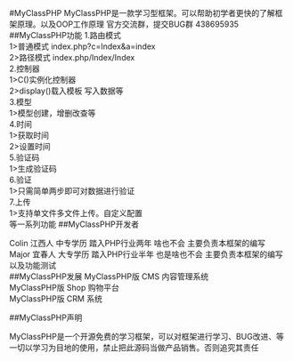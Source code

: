 #MyClassPHP
MyClassPHP是一款学习型框架。可以帮助初学者更快的了解框架原理。以及OOP工作原理
官方交流群，提交BUG群  438695935
##MyClassPHP功能
1.路由模式  
	1>普通模式 index.php?c=Index&a=index  
	2>路径模式 index.php/Index/Index  
2.控制器  
	1>C()实例化控制器  
	2>display()载入模板 写入数据等  
3.模型  
	1>模型创建，增删改查等  
4.时间  
	1>获取时间  
	2>设置时间  
5.验证码  
	1>生成验证码  
6.验证  
	1>只需简单两步即可对数据进行验证  
7.上传  
	1>支持单文件多文件上传。自定义配置  
等一系列功能
##MyClassPHP开发者

Colin 江西人 中专学历 踏入PHP行业两年 啥也不会 主要负责本框架的编写  
Major 宜春人 大专学历 踏入PHP行业半年 也是啥也不会 主要负责本框架的编写以及功能测试  
##MyClassPHP发展
MyClassPHP版 CMS  内容管理系统  
MyClassPHP版 Shop 购物平台  
MyClassPHP版 CRM  系统  


##MyClassPHP声明

MyClassPHP是一个开源免费的学习框架，可以对框架进行学习、BUG改进、等一切以学习为目地的使用，禁止把此源码当做产品销售。否则追究其责任